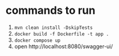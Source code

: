 # commands to run 

1. `mvn clean install -DskipTests`
2. `docker build -f Dockerfile -t app .`
3. `docker compose up`
4. open http://localhost:8080/swagger-ui/
